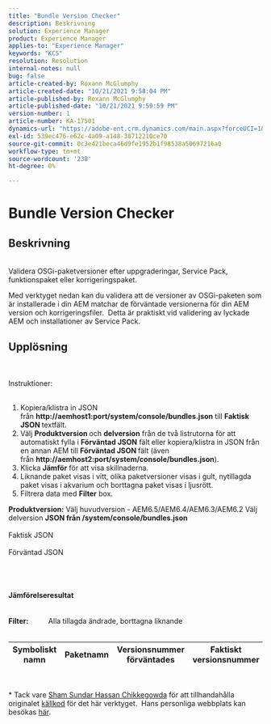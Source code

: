 ```yaml
---
title: "Bundle Version Checker"
description: Beskrivning
solution: Experience Manager
product: Experience Manager
applies-to: "Experience Manager"
keywords: "KCS"
resolution: Resolution
internal-notes: null
bug: false
article-created-by: Roxann McGlumphy
article-created-date: "10/21/2021 9:58:04 PM"
article-published-by: Roxann McGlumphy
article-published-date: "10/21/2021 9:59:59 PM"
version-number: 1
article-number: KA-17501
dynamics-url: "https://adobe-ent.crm.dynamics.com/main.aspx?forceUCI=1&pagetype=entityrecord&etn=knowledgearticle&id=101541f5-b932-ec11-b6e5-000d3a5ba97a"
exl-id: 539ec476-e62c-4a09-a148-30712210ce70
source-git-commit: 0c3e421beca46d9fe1952b1f98538a50697216a0
workflow-type: tm+mt
source-wordcount: '238'
ht-degree: 0%

---
```


# Bundle Version Checker

## Beskrivning

<br>Validera OSGi-paketversioner efter uppgraderingar, Service Pack, funktionspaket eller korrigeringspaket.<br>

Med verktyget nedan kan du validera att de versioner av OSGi-paketen som är installerade i din AEM matchar de förväntade versionerna för din AEM version och korrigeringsfiler.  Detta är praktiskt vid validering av lyckade AEM och installationer av Service Pack.<br>

## Upplösning

<br><br>Instruktioner:<br><br>
1. Kopiera/klistra in JSON från <b>http://aemhost1:port/system/console/bundles.json</b> till <b>Faktisk JSON </b>textfält.
2. Välj <b>Produktversion </b>och <b>delversion</b> från de två listrutorna för att automatiskt fylla i <b>Förväntad JSON</b> fält<b> </b>eller kopiera/klistra in JSON från en annan AEM till <b>Förväntad JSON </b>fält (även från <b>http://aemhost2:port/system/console/bundles.json</b>).
3. Klicka <b>Jämför</b> för att visa skillnaderna.
4. Liknande paket visas i vitt, olika paketversioner visas i gult, nytillagda paket visas i akvarium och borttagna paket visas i ljusrött.
5. Filtrera data med <b>Filter</b> box.

<b>Produktversion:</b>
Välj huvudversion - AEM6.5/AEM6.4/AEM6.3/AEM6.2 Välj delversion
<b>JSON från /system/console/bundles.json</b><br><br>Faktisk JSON <br><br>Förväntad JSON <br>
<br> <br><br><br><b>Jämförelseresultat</b><br><br> <br><b>Filter:</b>          Alla tillagda ändrade, borttagna liknande     <br><br>

| Symboliskt namn | Paketnamn | Versionsnummer förväntades | Faktiskt versionsnummer |
| --- | --- | --- | --- |

<br>




\* Tack vare [Sham Sundar Hassan Chikkegowda](https://www.linkedin.com/in/sham-sundar-hassan-chikkegowda-6b03a517) för att tillhandahålla originalet [källkod](https://github.com/Schikkeg/schikkeg.github.io/blob/master/tools/coi.html) för det här verktyget.  Hans personliga webbplats kan besökas [här](http://www.aemstuff.com/).
